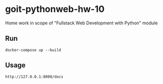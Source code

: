 # goit-pythonweb-hw-10

Home work in scope of "Fullstack Web Development with Python" module

## Run

```
docker-compose up --build
```

## Usage

```
http://127.0.0.1:8000/docs
```
